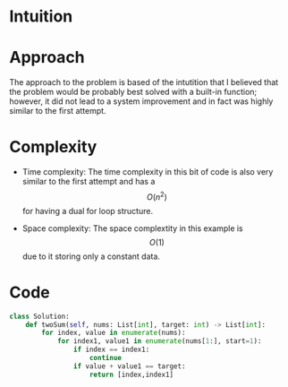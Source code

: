 # Intuition
<!-- Describe your first thoughts on how to solve this problem. -->

# Approach
The approach to the problem is based of the intutition that I believed that the problem would be probably best solved with a built-in function; however, it did not lead to a system improvement and in fact was highly similar to the first attempt.

# Complexity
- Time complexity:
The time complexity in this bit of code is also very similar to the first attempt and has a $$O(n^2)$$
for having a dual for loop structure.

- Space complexity:
The space complextity in this example is $$O(1)$$ due to it storing only a constant data.

# Code
```Python
class Solution:
    def twoSum(self, nums: List[int], target: int) -> List[int]:
        for index, value in enumerate(nums):
            for index1, value1 in enumerate(nums[1:], start=1):
                if index == index1:
                    continue
                if value + value1 == target:
                    return [index,index1]
```
